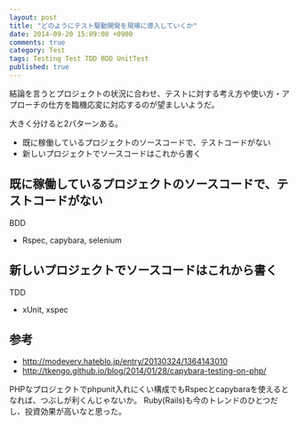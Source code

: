 ```yaml
---
layout: post
title: "どのようにテスト駆動開発を現場に導入していくか"
date: 2014-09-20 15:09:08 +0900
comments: true
category: Test
tags: Testing Test TDD BDD UnitTest
published: true
---
```


結論を言うとプロジェクトの状況に合わせ、テストに対する考え方や使い方・アプローチの仕方を臨機応変に対応するのが望ましいようだ。

大きく分けると2パターンある。

+ 既に稼働しているプロジェクトのソースコードで、テストコードがない
+ 新しいプロジェクトでソースコードはこれから書く

## 既に稼働しているプロジェクトのソースコードで、テストコードがない

BDD

+ Rspec, capybara, selenium

## 新しいプロジェクトでソースコードはこれから書く

TDD

+ xUnit, xspec

## 参考

+ <http://modeverv.hateblo.jp/entry/20130324/1364143010>
+ <http://tkengo.github.io/blog/2014/01/28/capybara-testing-on-php/>

PHPなプロジェクトでphpunit入れにくい構成でもRspecとcapybaraを使えるとなれば、つぶしが利くんじゃないか。
Ruby(Rails)も今のトレンドのひとつだし、投資効果が高いなと思った。
